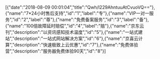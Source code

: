 [{"date":"2018-08-09 00:01:04","title":"Qwh/l229AhntuuAtCvuoVQ=="},{"name":"7*24小时售后支持","id":"1","label":"专"},{"name":"VIP一对一服务","id":"2","label":"尊"},{"name":"免费备案服务","id":"3","label":"备"},{"name":"100倍故障延时赔偿","id":"4","label":"赔"},{"name":"京东云刊","description":"以资讯感知技术温度","id":"5"},{"name":"一站式建站","description":"一站式网站解决方案","id":"6"},{"name":"京喜云计算","description":"快速极致上云优惠","id":"7"},{"name":"免费体验营","description":"服务器免费体验90天","id":"8"}]